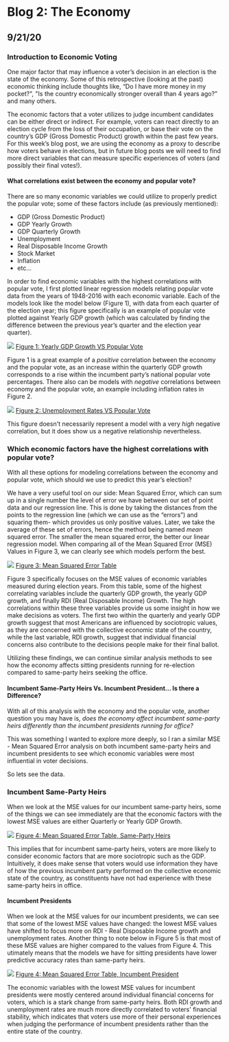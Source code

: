 # Blog 2: The Economy
## 9/21/20

### Introduction to Economic Voting

One major factor that may influence a voter’s decision in an election is the state of the economy. Some of this retrospective (looking at the past) economic thinking include thoughts like, “Do I have more money in my pocket?", "Is the country economically stronger overall than 4 years ago?” and many others.

The economic factors that a voter utilizes to judge incumbent candidates can be either direct or indirect. For example, voters can react directly to an election cycle from the loss of their occupation, or base their vote on the country’s GDP (Gross Domestic Product) growth within the past few years. For this week’s blog post, we are using the economy as a proxy to describe how voters behave in elections, but in future blog posts we will need to find more direct variables that can measure specific experiences of voters (and possibly their final votes!).

#### What correlations exist between the economy and popular vote?

There are so many economic variables we could utilize to properly predict the popular vote; some of these factors include (as previously mentioned):
* GDP (Gross Domestic Product)
* GDP Yearly Growth
* GDP Quarterly Growth
* Unemployment
* Real Disposable Income Growth
* Stock Market
* Inflation
* etc…

In order to find economic variables with the highest correlations with popular vote, I first plotted linear regression models relating popular vote data from the years of 1948-2016 with each economic variable. Each of the models look like the model below (Figure 1), with data from each quarter of the election year; this figure specifically is an example of popular vote plotted against Yearly GDP growth (which was calculated by finding the difference between the previous year’s quarter and the election year quarter).

![](../Rplots/week2/QuarterlyGDPGrowth.png)
[Figure 1: Yearly GDP Growth VS Popular Vote](../Rplots/week2/QuarterlyGDPGrowth.png)

Figure 1 is a great example of a *positive* correlation between the economy and the popular vote, as an increase within the quarterly GDP growth corresponds to a rise within the incumbent party’s national popular vote percentages.  There also can be models with *negative* correlations between economy and the popular vote, an example including inflation rates in Figure 2.

![](../Rplots/week2/Inflation.png)
[Figure 2: Unemployment Rates VS Popular Vote](../Rplots/week2/Inflation.png)

This figure doesn't necessarily represent a model with a very *high* negative correlation, but it does show us a negative relationship nevertheless.

### Which economic factors have the highest correlations with popular vote?

With all these options for modeling correlations between the economy and popular vote, which should we use to predict this year’s election? 

We have a very useful tool on our side: Mean Squared Error, which can sum up in a single number the level of error we have between our set of point data and our regression line. This is done by taking the distances from the points to the regression line (which we can use as the “errors”) and squaring them- which provides us only positive values. Later, we take the average of these set of errors, hence the method being named *mean* squared error. The smaller the mean squared error, the better our linear regression model. When comparing all of the Mean Squared Error (MSE) Values in Figure 3, we can clearly see which models perform the best.

![](../Rplots/week2/MSE_Economy.png)
[Figure 3: Mean Squared Error Table](../Rplots/week2/MSE_Economy.png)
 
Figure 3 specifically focuses on the MSE values of economic variables measured during election years. From this table, some of the highest correlating variables include the quarterly GDP growth, the yearly GDP growth, and finally RDI (Real Disposable Income) Growth. The high correlations within these three variables provide us some insight in how we make decisions as voters. The first two within the quarterly and yearly GDP growth suggest that most Americans are influenced by sociotropic values, as they are concerned with the collective economic state of the country, while the last variable, RDI growth, suggest that individual financial concerns also contribute to the decisions people make for their final ballot.

Utilizing these findings, we can continue similar analysis methods to see how the economy affects sitting presidents running for re-election compared to same-party heirs seeking the office.  

#### Incumbent Same-Party Heirs Vs. Incumbent President... Is there a Difference?

With all of this analysis with the economy and the popular vote, another question you may have is, *does the economy affect incumbent same-party heirs differently than the incumbent presidents running for office?*

This was something I wanted to explore more deeply, so I ran a similar MSE - Mean Squared Error analysis on both incumbent same-party heirs and incumbent presidents to see which economic variables were most influential in voter decisions.

So lets see the data.

### Incumbent Same-Party Heirs

When we look at the MSE values for our incumbent same-party heirs, some of the things we can see immediately are that the economic factors with the lowest MSE values are either Quarterly or Yearly GDP Growth.

![](../Rplots/week2/MSE_Economy_IncumbentParty.png)
[Figure 4: Mean Squared Error Table, Same-Party Heirs](../Rplots/week2/MSE_Economy_IncumbentParty.png)

This implies that for incumbent same-party heirs, voters are more likely to consider economic factors that are more sociotropic such as the GDP. Intuitively, it does make sense that voters would use information they have of how the previous incumbent party performed on the collective economic state of the country, as constituents have not had experience with these same-party heirs in office.

#### Incumbent Presidents

When we look at the MSE values for our incumbent presidents, we can see that some of the lowest MSE values have changed: the lowest MSE values have shifted to focus more on RDI - Real Disposable Income growth and unemployment rates. Another thing to note below in Figure 5 is that most of these MSE values are higher compared to the values from Figure 4. This utimately means that the models we have for sitting presidents have lower predictive accuracy rates than same-party heirs.

![](../Rplots/week2/MSE_Economy_IncumbentPres.png)
[Figure 4: Mean Squared Error Table, Incumbent President ](../Rplots/week2/MSE_Economy_IncumbentPres.png)

The economic variables with the lowest MSE values for incumbent presidents were mostly centered around individual financial concerns for voters, which is a stark change from same-party heirs. Both RDI growth and unemployment rates are much more directly correlated to voters' financial stability, which indicates that voters use more of their personal experiences when judging the performance of incumbent presidents rather than the entire state of the country.